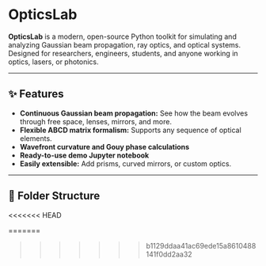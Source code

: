 # OpticsLab

**OpticsLab** is a modern, open-source Python toolkit for simulating and analyzing Gaussian beam propagation, ray optics, and optical systems. Designed for researchers, engineers, students, and anyone working in optics, lasers, or photonics.

---

## ✨ Features

- **Continuous Gaussian beam propagation:** See how the beam evolves through free space, lenses, mirrors, and more.
- **Flexible ABCD matrix formalism:** Supports any sequence of optical elements.
- **Wavefront curvature and Gouy phase calculations**
- **Ready-to-use demo Jupyter notebook**
- **Easily extensible:** Add prisms, curved mirrors, or custom optics.

---

## 📁 Folder Structure
<<<<<<< HEAD

=======
>>>>>>> b1129ddaa41ac69ede15a8610488141f0dd2aa32
